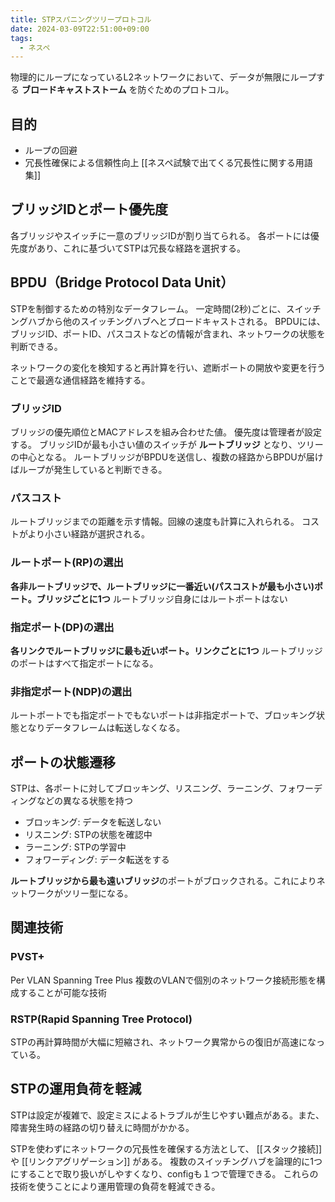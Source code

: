 ```yaml
---
title: STPスパニングツリープロトコル
date: 2024-03-09T22:51:00+09:00
tags:
  - ネスペ
---
```



物理的にループになっているL2ネットワークにおいて、データが無限にループする **ブロードキャストストーム** を防ぐためのプロトコル。

## 目的

- ループの回避
- 冗長性確保による信頼性向上 [[ネスペ試験で出てくる冗長性に関する用語集]]


## ブリッジIDとポート優先度

各ブリッジやスイッチに一意のブリッジIDが割り当てられる。
各ポートには優先度があり、これに基づいてSTPは冗長な経路を選択する。

## BPDU（Bridge Protocol Data Unit）

STPを制御するための特別なデータフレーム。
一定時間(2秒)ごとに、スイッチングハブから他のスイッチングハブへとブロードキャストされる。
BPDUには、ブリッジID、ポートID、パスコストなどの情報が含まれ、ネットワークの状態を判断できる。

ネットワークの変化を検知すると再計算を行い、遮断ポートの開放や変更を行うことで最適な通信経路を維持する。

### ブリッジID

ブリッジの優先順位とMACアドレスを組み合わせた値。
優先度は管理者が設定する。
ブリッジIDが最も小さい値のスイッチが **ルートブリッジ** となり、ツリーの中心となる。
ルートブリッジがBPDUを送信し、複数の経路からBPDUが届けばループが発生していると判断できる。

### パスコスト

ルートブリッジまでの距離を示す情報。回線の速度も計算に入れられる。
コストがより小さい経路が選択される。

### ルートポート(RP)の選出

**各非ルートブリッジで、ルートブリッジに一番近い(パスコストが最も小さい)ポート。ブリッジごとに1つ**
ルートブリッジ自身にはルートポートはない

### 指定ポート(DP)の選出

**各リンクでルートブリッジに最も近いポート。リンクごとに1つ**
ルートブリッジのポートはすべて指定ポートになる。

### 非指定ポート(NDP)の選出

ルートポートでも指定ポートでもないポートは非指定ポートで、ブロッキング状態となりデータフレームは転送しなくなる。

## ポートの状態遷移

STPは、各ポートに対してブロッキング、リスニング、ラーニング、フォワーディングなどの異なる状態を持つ

- ブロッキング: データを転送しない
- リスニング: STPの状態を確認中
- ラーニング: STPの学習中
- フォワーディング: データ転送をする

**ルートブリッジから最も遠いブリッジ**のポートがブロックされる。これによりネットワークがツリー型になる。

## 関連技術

### PVST+

Per VLAN Spanning Tree Plus
複数のVLANで個別のネットワーク接続形態を構成することが可能な技術

### RSTP(Rapid Spanning Tree Protocol)

STPの再計算時間が大幅に短縮され、ネットワーク異常からの復旧が高速になっている。

## STPの運用負荷を軽減

STPは設定が複雑で、設定ミスによるトラブルが生じやすい難点がある。また、障害発生時の経路の切り替えに時間がかかる。

STPを使わずにネットワークの冗長性を確保する方法として、
[[スタック接続]] や [[リンクアグリゲーション]] がある。
複数のスイッチングハブを論理的に1つにすることで取り扱いがしやすくなり、configも１つで管理できる。
これらの技術を使うことにより運用管理の負荷を軽減できる。


